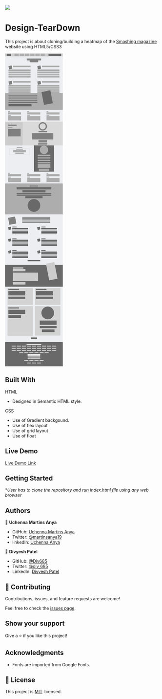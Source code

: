 ![](https://img.shields.io/badge/Microverse-blueviolet)

# Design-TearDown

This project is about cloning/building a heatmap of the [Smashing magazine](https://www.smashingmagazine.com/) website using HTML5/CSS3

![screenshot](./assets/img/project-screenshot.png)

## Built With

HTML

- Designed in Semantic HTML style.

CSS

- Use of Gradient backgound.
- Use of flex layout
- Use of grid layout
- Use of float

## Live Demo

[Live Demo Link](https://rawcdn.githack.com/uchennaanya/Design-TearDown/6670887ece2c5e9837697fe3d6e1172cd2a5d49b/index.html)

## Getting Started

\*_User has to clone the repository and run index.html file using any web browser_

## Authors

👤 **Uchenna Martins Anya**

- GitHub: [Uchenna Martins Anya](https://github.com/uchennaanya)
- Twitter: [@martinsanya19](https://twitter.com/martinsanya19)
- linkedIn: [Uchenna Anya](https://www.linkedin.com/in/uchenna-anya)

👤 **Divyesh Patel**

- GitHub: [@Div685](https://github.com/Div685)
- Twitter: [@div_685](https://twitter.com/div_685)
- LinkedIn: [Divyesh Patel](https://www.linkedin.com/in/divyesh-patel-2a15a6107)

## 🤝 Contributing

Contributions, issues, and feature requests are welcome!

Feel free to check the [issues page](issues/).

## Show your support

Give a ⭐️ if you like this project!

## Acknowledgments

- Fonts are imported from Google Fonts.

## 📝 License

This project is [MIT](lic.url) licensed.
